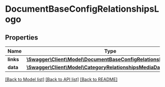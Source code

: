 # DocumentBaseConfigRelationshipsLogo

## Properties
Name | Type | Description | Notes
------------ | ------------- | ------------- | -------------
**links** | [**\Swagger\Client\Model\DocumentBaseConfigRelationshipsLogoLinks**](DocumentBaseConfigRelationshipsLogoLinks.md) |  | [optional] 
**data** | [**\Swagger\Client\Model\CategoryRelationshipsMediaData**](CategoryRelationshipsMediaData.md) |  | [optional] 

[[Back to Model list]](../../README.md#documentation-for-models) [[Back to API list]](../../README.md#documentation-for-api-endpoints) [[Back to README]](../../README.md)

